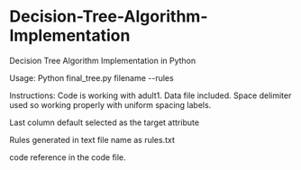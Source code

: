 # Decision-Tree-Algorithm-Implementation
Decision Tree Algorithm Implementation in Python

Usage:
Python final_tree.py filename --rules


Instructions:
Code is working with adult1.
Data file included.
Space delimiter used so working properly with uniform spacing labels.

Last column default selected as the target attribute

Rules generated in text file name as rules.txt

code reference in the code file.
